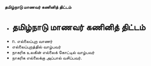 **தமிழ்நாடு மாணவர் கணினித் திட்டம்**
- # தமிழ்நாடு மாணவர் கணினித் திட்டம்
- n. எல்லைப்புற வாணர்
- எல்லைப்புறத்தில் வாழ்பவர்
- நாகரிக உலகின் எல்லைக் கோட்டில் வாழ்பவர்
- நாகரிக எல்லைக்கு அப்பால் வசிப்பவர்.

